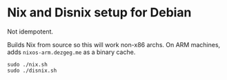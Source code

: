 Nix and Disnix setup for Debian
===============================

Not idempotent.

Builds Nix from source so this will work non-x86 archs.
On ARM machines, adds `nixos-arm.dezgeg.me` as a binary cache.

```
sudo ./nix.sh
sudo ./disnix.sh
```
